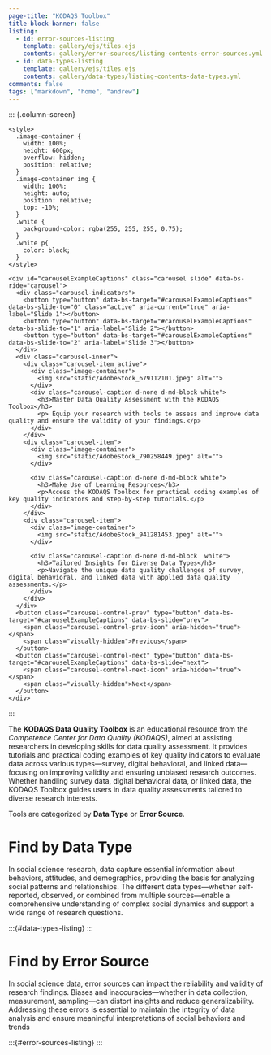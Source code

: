```yaml
---
page-title: "KODAQS Toolbox"
title-block-banner: false
listing:
  - id: error-sources-listing
    template: gallery/ejs/tiles.ejs
    contents: gallery/error-sources/listing-contents-error-sources.yml
  - id: data-types-listing
    template: gallery/ejs/tiles.ejs
    contents: gallery/data-types/listing-contents-data-types.yml
comments: false
tags: ["markdown", "home", "andrew"]
---
```


::: {.column-screen}
```{=html}
<style>
  .image-container {
    width: 100%;
    height: 600px;
    overflow: hidden;
    position: relative;
  }
  .image-container img {
    width: 100%;
    height: auto;
    position: relative;
    top: -10%;
  }
  .white {
    background-color: rgba(255, 255, 255, 0.75);
  }
  .white p{
    color: black;
  }
</style>

<div id="carouselExampleCaptions" class="carousel slide" data-bs-ride="carousel">
  <div class="carousel-indicators">
    <button type="button" data-bs-target="#carouselExampleCaptions" data-bs-slide-to="0" class="active" aria-current="true" aria-label="Slide 1"></button>
    <button type="button" data-bs-target="#carouselExampleCaptions" data-bs-slide-to="1" aria-label="Slide 2"></button>
    <button type="button" data-bs-target="#carouselExampleCaptions" data-bs-slide-to="2" aria-label="Slide 3"></button>
  </div>
  <div class="carousel-inner">
    <div class="carousel-item active">
      <div class="image-container">
        <img src="static/AdobeStock_679112101.jpeg" alt="">
      </div>
      <div class="carousel-caption d-none d-md-block white">
        <h3>Master Data Quality Assessment with the KODAQS Toolbox</h3>
        <p> Equip your research with tools to assess and improve data quality and ensure the validity of your findings.</p>
      </div>
    </div>
    <div class="carousel-item">
      <div class="image-container">
        <img src="static/AdobeStock_790258449.jpeg" alt="">
      </div>

      <div class="carousel-caption d-none d-md-block white">
        <h3>Make Use of Learning Resources</h3>
        <p>Access the KODAQS Toolbox for practical coding examples of key quality indicators and step-by-step tutorials.</p>
      </div>
    </div>
    <div class="carousel-item">
      <div class="image-container">
        <img src="static/AdobeStock_941281453.jpeg" alt="">
      </div>

      <div class="carousel-caption d-none d-md-block  white">
        <h3>Tailored Insights for Diverse Data Types</h3>
        <p>Navigate the unique data quality challenges of survey, digital behavioral, and linked data with applied data quality assessments.</p>
      </div>
    </div>
  </div>
  <button class="carousel-control-prev" type="button" data-bs-target="#carouselExampleCaptions" data-bs-slide="prev">
    <span class="carousel-control-prev-icon" aria-hidden="true"></span>
    <span class="visually-hidden">Previous</span>
  </button>
  <button class="carousel-control-next" type="button" data-bs-target="#carouselExampleCaptions" data-bs-slide="next">
    <span class="carousel-control-next-icon" aria-hidden="true"></span>
    <span class="visually-hidden">Next</span>
  </button>
</div>
```
:::

The **KODAQS Data Quality Toolbox** is an educational resource from the _Competence Center for Data Quality (KODAQS)_, aimed at assisting researchers in developing skills for data quality assessment. It provides tutorials and practical coding examples of key quality indicators to evaluate data across various types—survey, digital behavioral, and linked data—focusing on improving validity and ensuring unbiased research outcomes. Whether handling survey data, digital behavioral data, or linked data, the KODAQS Toolbox guides users in data quality assessments tailored to diverse research interests.

Tools are categorized by **Data Type** or **Error Source**.

<h1>Find by Data Type</h1>

In social science research, data capture essential information about behaviors, attitudes, and demographics, providing the basis for analyzing social patterns and relationships. The different data types—whether self-reported, observed, or combined from multiple sources—enable a comprehensive understanding of complex social dynamics and support a wide range of research questions.

:::{#data-types-listing}
:::

<h1>Find by Error Source</h1>

In social science data, error sources can impact the reliability and validity of research findings. Biases and inaccuracies—whether in data collection, measurement, sampling—can distort insights and reduce generalizability. Addressing these errors is essential to maintain the integrity of data analysis and ensure meaningful interpretations of social behaviors and trends

:::{#error-sources-listing}
:::

